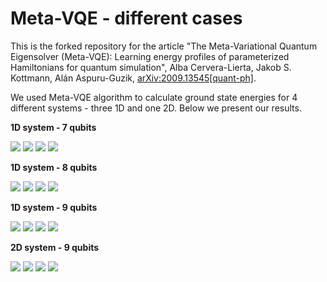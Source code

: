 # Meta-VQE - different cases

This is the forked repository for the article "The Meta-Variational Quantum Eigensolver (Meta-VQE): Learning energy profiles of parameterized Hamiltonians for quantum simulation", Alba Cervera-Lierta, Jakob S. Kottmann, Alán Aspuru-Guzik, [arXiv:2009.13545[quant-ph]](https://arxiv.org/abs/2009.13545).

We used Meta-VQE algorithm to calculate ground state energies for 4 different systems - three 1D and one 2D. Below we present our results.

__1D system - 7 qubits__

![](new_plots/1d_7q/plot1.png)
![](new_plots/1d_7q/plot2.png)
![](new_plots/1d_7q/plot3.png)
![](new_plots/1d_7q/plot4.png)

__1D system - 8 qubits__

![](new_plots/1d_8q/plot1.png)
![](new_plots/1d_8q/plot2.png)
![](new_plots/1d_8q/plot3.png)
![](new_plots/1d_8q/plot4.png)

__1D system - 9 qubits__

![](new_plots/1d_9q/plot1.png)
![](new_plots/1d_9q/plot2.png)
![](new_plots/1d_9q/plot3.png)
![](new_plots/1d_9q/plot4.png)

__2D system - 9 qubits__

![](new_plots/2d_9q/plot1.png)
![](new_plots/2d_9q/plot2.png)
![](new_plots/2d_9q/plot3.png)
![](new_plots/2d_9q/plot4.png)
